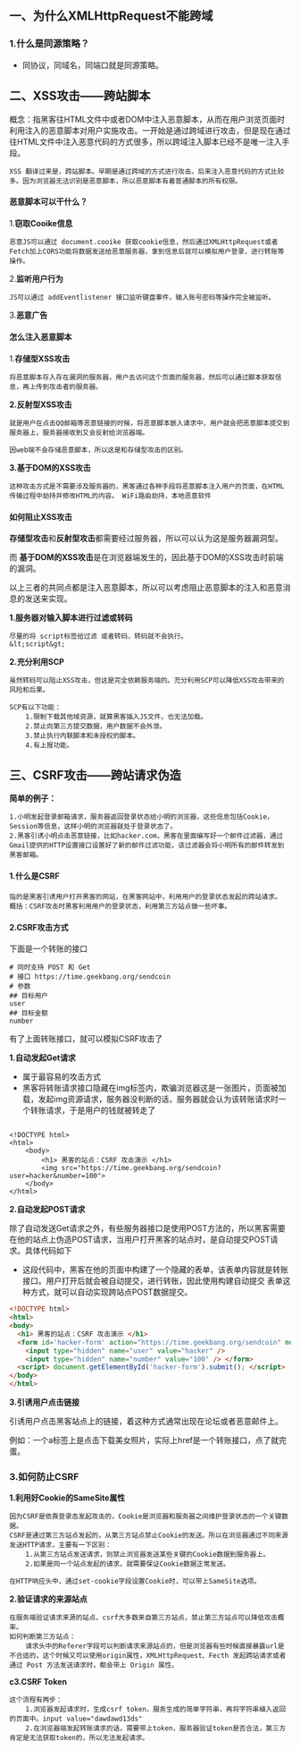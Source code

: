 

## 一、为什么XMLHttpRequest不能跨域

### 1.什么是同源策略？

- 同协议，同域名，同端口就是同源策略。

## 二、XSS攻击——跨站脚本

概念：指黑客往HTML文件中或者DOM中注入恶意脚本，从而在用户浏览页面时利用注入的恶意脚本对用户实施攻击。一开始是通过跨域进行攻击，但是现在通过往HTML文件中注入恶意代码的方式很多，所以跨域注入脚本已经不是唯一注入手段。

```
XSS 翻译过来是，跨站脚本。早期是通过跨域的方式进行攻击。后来注入恶意代码的方式比较多。因为浏览器无法识别是恶意脚本，所以恶意脚本有着普通脚本的所有权限。
```

#### 恶意脚本可以干什么？

1.**窃取Cooike信息**

```
恶意JS可以通过 document.cooike 获取cookie信息，然后通过XMLHttpRequest或者Fetch加上CORS功能将数据发送给恶意服务器，拿到信息后就可以模拟用户登录，进行转账等操作。
```

2.**监听用户行为**

```
JS可以通过 addEventlistener 接口监听键盘事件，输入账号密码等操作完全被监听。
```

3.**恶意广告**

#### 怎么注入恶意脚本

1.**存储型XSS攻击**

```
将恶意脚本存入存在漏洞的服务器，用户去访问这个页面的服务器，然后可以通过脚本获取信息，再上传到攻击者的服务器。
```

**2.反射型XSS攻击**

```
就是用户在点击QQ邮箱等恶意链接的时候，将恶意脚本嵌入请求中，用户就会把恶意脚本提交到服务器上，服务器接收到又会反射给浏览器端。

因web端不会存储恶意脚本，所以这是和存储型攻击的区别。
```

**3.基于DOM的XSS攻击**

```
这种攻击方式是不需要涉及服务器的，黑客通过各种手段将恶意脚本注入用户的页面，在HTML传输过程中劫持并修改HTML的内容。 WiFi路由劫持，本地恶意软件
```

#### 如何阻止XSS攻击

**存储型攻击**和**反射型攻击**都需要经过服务器，所以可以认为这是服务器漏洞型。

而 **基于DOM的XSS攻击**是在浏览器端发生的，因此基于DOM的XSS攻击时前端的漏洞。

以上三者的共同点都是注入恶意脚本，所以可以考虑阻止恶意脚本的注入和恶意消息的发送来实现。

**1.服务器对输入脚本进行过滤或转码**

```
尽量的将 script标签给过滤 或者转码，转码就不会执行。
&lt;script&gt;
```



**2.充分利用SCP**

```
虽然转码可以阻止XSS攻击，但这是完全依赖服务端的。充分利用SCP可以降低XSS攻击带来的风险和后果。

SCP有以下功能：
	1.限制下载其他域资源，就算黑客插入JS文件，也无法加载。
	2.禁止向第三方提交数据，用户数据不会外泄。
	3.禁止执行内联脚本和未授权的脚本。
	4.有上报功能。
```

## 三、CSRF攻击——跨站请求伪造

**简单的例子：**

```
1.小明发起登录邮箱请求，服务器返回登录状态给小明的浏览器，这些信息包括Cookie，Session等信息，这样小明的浏览器就处于登录状态了。
2.黑客引诱小明点击恶意链接，比如hacker.com，黑客在里面编写好一个邮件过滤器，通过Gmail提供的HTTP设置接口设置好了新的邮件过滤功能，该过滤器会将小明所有的邮件转发到黑客邮箱。
```

#### **1.什么是CSRF**

```
指的是黑客引诱用户打开黑客的网站，在黑客网站中，利用用户的登录状态发起的跨站请求。
概括：CSRF攻击时黑客利用用户的登录状态，利用第三方站点做一些坏事。
```

#### 2.CSRF攻击方式

下面是一个转账的接口

```
# 同时支持 POST 和 Get 
# 接口 https://time.geekbang.org/sendcoin 
# 参数 
## 目标用户 
user 
## 目标金额 
number
```

有了上面转账接口，就可以模拟CSRF攻击了

**1.自动发起Get请求**

- 属于最容易的攻击方式
- 黑客将转账请求接口隐藏在img标签内，欺骗浏览器这是一张图片，页面被加载，发起img资源请求，服务器没判断的话，服务器就会认为该转账请求时一个转账请求，于是用户的钱就被转走了

```

<!DOCTYPE html> 
<html>
	<body>
    	<h1> 黑客的站点：CSRF 攻击演示 </h1>   
        <img src="https://time.geekbang.org/sendcoin?user=hacker&number=100">  
    </body>
</html>
```

**2.自动发起POST请求**

除了自动发送Get请求之外，有些服务器接口是使用POST方法的，所以黑客需要在他的站点上伪造POST请求，当用户打开黑客的站点时，是自动提交POST请求。具体代码如下

- 这段代码中，黑客在他的页面中构建了一个隐藏的表单，该表单内容就是转账接口。用户打开后就会被自动提交，进行转账，因此使用构建自动提交 表单这种方式，就可以自动实现跨站点POST数据提交。

```html
<!DOCTYPE html>
<html>
<body>
  <h1> 黑客的站点：CSRF 攻击演示 </h1>
  <form id='hacker-form' action="https://time.geekbang.org/sendcoin" method=POST>
    <input type="hidden" name="user" value="hacker" /> 
    <input type="hidden" name="number" value="100" /> </form>
  <script> document.getElementById('hacker-form').submit(); </script>
</body>
</html>

```

**3.引诱用户点击链接**

引诱用户点击黑客站点上的链接，着这种方式通常出现在论坛或者恶意邮件上。

例如：一个a标签上是点击下载美女照片，实际上href是一个转账接口，点了就完蛋。



### 3.如何防止CSRF

**1.利用好Cookie的SameSite属性**

```
因为CSRF是依靠登录态发起攻击的，Cookie是浏览器和服务器之间维护登录状态的一个关键数据。
CSRF是通过第三方站点发起的，从第三方站点禁止Cookie的发送。所以在浏览器通过不同来源发送HTTP请求，主要有一下区别：
	1.从第三方站点发送请求，则禁止浏览器发送某些关键的Cookie数据到服务器上。
	2.如果是同一个站点发起的请求，就需要保证Cookie数据正常发送。

在HTTP响应头中，通过set-cookie字段设置Cookie时，可以带上SameSite选项。
```

**2.验证请求的来源站点**

```
在服务端验证请求来源的站点，csrf大多数来自第三方站点，禁止第三方站点可以降低攻击概率。
如何判断第三方站点：
	请求头中的Referer字段可以判断请求来源站点的，但是浏览器有些时候直接暴露url是不合适的，这个时候又可以使用origin属性，XMLHttpRequest、Fecth 发起跨站请求或者通过 Post 方法发送请求时，都会带上 Origin 属性。
```

**c3.CSRF Token**

```
这个流程有两步：
	1.浏览器发起请求时，生成csrf token，服务生成的简单字符串，再将字符串植入返回的页面中。input value="dawdawd13ds"
	2.在浏览器端发起转账请求的话，需要带上token，服务器验证token是否合法，第三方肯定是无法获取token的，所以无法发起请求。
```



